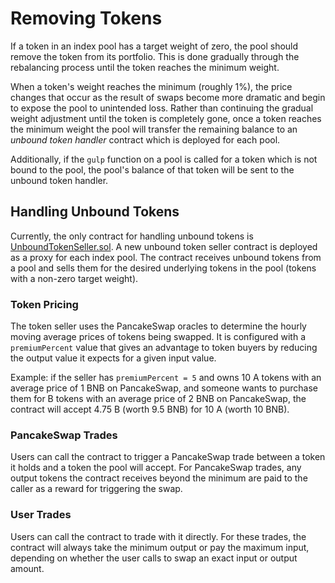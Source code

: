 # Removing Tokens

If a token in an index pool has a target weight of zero, the pool should remove the token from its portfolio. This is done gradually through the rebalancing process until the token reaches the minimum weight.

When a token's weight reaches the minimum (roughly 1%), the price changes that occur as the result of swaps become more dramatic and begin to expose the pool to unintended loss. Rather than continuing the gradual weight adjustment until the token is completely gone, once a token reaches the minimum weight the pool will transfer the remaining balance to an *unbound token handler* contract which is deployed for each pool.

Additionally, if the `gulp` function on a pool is called for a token which is not bound to the pool, the pool's balance of that token will be sent to the unbound token handler.

## Handling Unbound Tokens

Currently, the only contract for handling unbound tokens is [UnboundTokenSeller.sol](../../smart-contracts/token-seller.md). A new unbound token seller contract is deployed as a proxy for each index pool. The contract receives unbound tokens from a pool and sells them for the desired underlying tokens in the pool (tokens with a non-zero target weight).

### Token Pricing

The token seller uses the PancakeSwap oracles to determine the hourly moving average prices of tokens being swapped. It is configured with a `premiumPercent` value that gives an advantage to token buyers by reducing the output value it expects for a given input value.

Example: if the seller has `premiumPercent = 5` and owns 10 A tokens with an average price of 1 BNB on PancakeSwap, and someone wants to purchase them for B tokens with an average price of 2 BNB on PancakeSwap, the contract will accept 4.75 B (worth 9.5 BNB) for 10 A (worth 10 BNB).

### PancakeSwap Trades

Users can call the contract to trigger a PancakeSwap trade between a token it holds and a token the pool will accept. For PancakeSwap trades, any output tokens the contract receives beyond the minimum are paid to the caller as a reward for triggering the swap.

### User Trades

Users can call the contract to trade with it directly. For these trades, the contract will always take the minimum output or pay the maximum input, depending on whether the user calls to swap an exact input or output amount.

